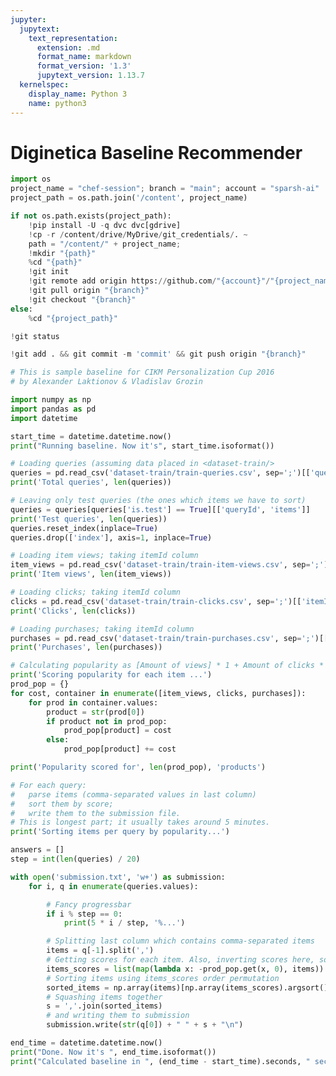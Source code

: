 ```yaml
---
jupyter:
  jupytext:
    text_representation:
      extension: .md
      format_name: markdown
      format_version: '1.3'
      jupytext_version: 1.13.7
  kernelspec:
    display_name: Python 3
    name: python3
---
```


# Diginetica Baseline Recommender

```python executionInfo={"elapsed": 728, "status": "ok", "timestamp": 1631276623063, "user": {"displayName": "Sparsh Agarwal", "photoUrl": "https://lh3.googleusercontent.com/a/default-user=s64", "userId": "13037694610922482904"}, "user_tz": -330} id="aVC5awU1jAzf"
import os
project_name = "chef-session"; branch = "main"; account = "sparsh-ai"
project_path = os.path.join('/content', project_name)
```

```python colab={"base_uri": "https://localhost:8080/"} executionInfo={"elapsed": 13, "status": "ok", "timestamp": 1631276623065, "user": {"displayName": "Sparsh Agarwal", "photoUrl": "https://lh3.googleusercontent.com/a/default-user=s64", "userId": "13037694610922482904"}, "user_tz": -330} id="8WqnA1xDjAzj" outputId="abc73563-fa3c-4af1-daf9-27783f9794ed"
if not os.path.exists(project_path):
    !pip install -U -q dvc dvc[gdrive]
    !cp -r /content/drive/MyDrive/git_credentials/. ~
    path = "/content/" + project_name; 
    !mkdir "{path}"
    %cd "{path}"
    !git init
    !git remote add origin https://github.com/"{account}"/"{project_name}".git
    !git pull origin "{branch}"
    !git checkout "{branch}"
else:
    %cd "{project_path}"
```

```python id="ZoaSr0CxjAzk"
!git status
```

```python id="fBsuxRGMjAzl"
!git add . && git commit -m 'commit' && git push origin "{branch}"
```

```python id="jo4GmFulkgAJ"
# This is sample baseline for CIKM Personalization Cup 2016
# by Alexander Laktionov & Vladislav Grozin

import numpy as np
import pandas as pd
import datetime

start_time = datetime.datetime.now()
print("Running baseline. Now it's", start_time.isoformat())

# Loading queries (assuming data placed in <dataset-train/>
queries = pd.read_csv('dataset-train/train-queries.csv', sep=';')[['queryId', 'items', 'is.test']]
print('Total queries', len(queries))

# Leaving only test queries (the ones which items we have to sort)
queries = queries[queries['is.test'] == True][['queryId', 'items']]
print('Test queries', len(queries))
queries.reset_index(inplace=True)
queries.drop(['index'], axis=1, inplace=True)

# Loading item views; taking itemId column
item_views = pd.read_csv('dataset-train/train-item-views.csv', sep=';')[['itemId']]
print('Item views', len(item_views))

# Loading clicks; taking itemId column
clicks = pd.read_csv('dataset-train/train-clicks.csv', sep=';')[['itemId']]
print('Clicks', len(clicks))

# Loading purchases; taking itemId column
purchases = pd.read_csv('dataset-train/train-purchases.csv', sep=';')[['itemId']]
print('Purchases', len(purchases))

# Calculating popularity as [Amount of views] * 1 + Amount of clicks * 2 + [Amount of purchases] * 3
print('Scoring popularity for each item ...')
prod_pop = {}
for cost, container in enumerate([item_views, clicks, purchases]):
    for prod in container.values:
        product = str(prod[0])
        if product not in prod_pop:
            prod_pop[product] = cost
        else:
            prod_pop[product] += cost

print('Popularity scored for', len(prod_pop), 'products')

# For each query:
#   parse items (comma-separated values in last column)
#   sort them by score;
#   write them to the submission file.
# This is longest part; it usually takes around 5 minutes.
print('Sorting items per query by popularity...')

answers = []
step = int(len(queries) / 20)

with open('submission.txt', 'w+') as submission:
    for i, q in enumerate(queries.values):

        # Fancy progressbar
        if i % step == 0:
            print(5 * i / step, '%...')

        # Splitting last column which contains comma-separated items
        items = q[-1].split(',')
        # Getting scores for each item. Also, inverting scores here, so we can use argsort
        items_scores = list(map(lambda x: -prod_pop.get(x, 0), items))
        # Sorting items using items_scores order permutation
        sorted_items = np.array(items)[np.array(items_scores).argsort()]
        # Squashing items together
        s = ','.join(sorted_items)
        # and writing them to submission
        submission.write(str(q[0]) + " " + s + "\n")

end_time = datetime.datetime.now()
print("Done. Now it's ", end_time.isoformat())
print("Calculated baseline in ", (end_time - start_time).seconds, " seconds")

```
